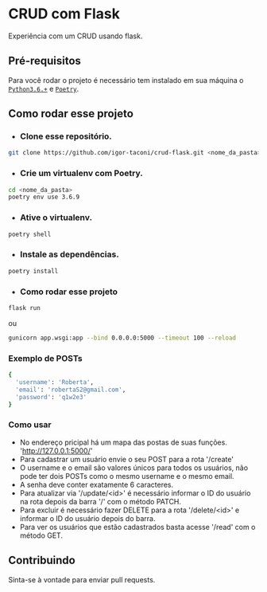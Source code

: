 # CRUD com Flask

Experiência com um CRUD usando flask.

## Pré-requisitos
Para você rodar o projeto é necessário tem instalado em sua máquina o [`Python3.6.+`](https://www.python.org/) e [`Poetry`](https://python-poetry.org/).

## Como rodar esse projeto
- ### Clone esse repositório.
```sh
git clone https://github.com/igor-taconi/crud-flask.git <nome_da_pasta>
```

- ### Crie um virtualenv com Poetry.
```sh
cd <nome_da_pasta>
poetry env use 3.6.9
```

- ### Ative o virtualenv.
```sh
poetry shell
```

- ### Instale as dependências.
```sh
poetry install
```

- ### Como rodar esse projeto
```sh
flask run
```
ou
```sh
gunicorn app.wsgi:app --bind 0.0.0.0:5000 --timeout 100 --reload
```

### Exemplo de POSTs
```sh
{
  'username': 'Roberta',
  'email': 'robertaS2@gmail.com',
  'password': 'q1w2e3'
}
```

### Como usar
- No endereço pricipal há um mapa das postas  de suas funções. 'http://127.0.0.1:5000/'
- Para cadastrar um usuário envie o seu POST para a rota '/create'
- O username e o email são valores únicos para todos os usuários, não pode ter dois POSTs como o mesmo username e o mesmo email.
- A senha deve conter exatamente 6 caracteres.
- Para atualizar via '/update/<id\>' é necessário informar o ID do usuário na rota depois da barra '/' com o método PATCH.
- Para excluir é necessário fazer DELETE para a rota '/delete/<id\>' e informar o ID do usuário depois do barra.
- Para ver os usuários que estão cadastrados basta acesse '/read' com o método GET.

## Contribuindo
Sinta-se à vontade para enviar pull requests.

